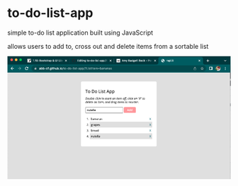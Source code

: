 # to-do-list-app
simple to-do list application built using JavaScript

allows users to add to, cross out and delete items from a sortable list

![landing page](to-do.png "simple to-do application")
